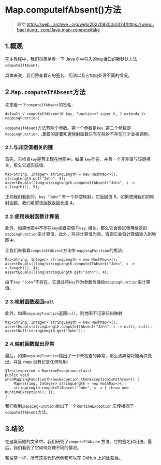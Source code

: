 # Map.computeIfAbsent()方法

> 原文:[https://web . archive . org/web/20220930061024/https://www . bael dung . com/Java-map-computeifake](https://web.archive.org/web/20220930061024/https://www.baeldung.com/java-map-computeifabsent)

## 1.概观

在本教程中，我们将简单看一下 Java 8 中引入的`Map`接口的新默认方法`computeIfAbsent`。

具体来说，我们将查看它的签名、用法以及它如何处理不同的情况。

## 2.`Map.computeIfAbsent`方法

先来看一下`computeIfAbsent`的签名:

```
default V computeIfAbsent(K key, Function<? super K, ? extends V> mappingFunction)
```

`computeIfAbsent`方法有两个参数。第一个参数是`key` ,第二个参数是`mappingFunction.` ,重要的是要知道映射函数只有在映射不存在时才会被调用。

### 2.1.与非空值相关的键

首先，它检查`key`是否出现在地图中。如果 `key`存在，并且一个非空值与该键相关，那么它返回该值:

```
Map<String, Integer> stringLength = new HashMap<>();
stringLength.put("John", 5);
assertEquals((long)stringLength.computeIfAbsent("John", s -> s.length()), 5);
```

正如我们看到的，`key “John”` 有一个非空映射，它返回值 5。如果使用我们的映射函数，我们希望该函数返回长度 4。

### 2.2.使用映射函数计算值

此外，如果地图中不存在`key`或者空值与`key,`相关，那么它会尝试使用给定的`mappingFunction`来计算值。此外，除非计算值为空，否则它会将计算值输入到地图中。

让我们来看看`computeIfAbsent`方法中 `mappingFunction`的用法:

```
Map<String, Integer> stringLength = new HashMap<>();
assertEquals((long)stringLength.computeIfAbsent("John", s -> s.length()), 4);
assertEquals((long)stringLength.get("John"), 4);
```

由于`key “John”`不存在，它通过将`key`作为参数传递给`mappingFunction`来计算值。

### 2.3.映射函数返回`null`

此外，如果`mappingFunction`返回`null`，则地图不记录任何映射:

```
Map<String, Integer> stringLength = new HashMap<>();
assertEquals(stringLength.computeIfAbsent("John", s -> null), null);
assertNull(stringLength.get("John"));
```

### 2.4.映射函数抛出异常

最后，如果`mappingFunction`抛出了一个未检查的异常，那么该异常将被再次抛出，并且 map 没有记录任何映射:

```
@Test(expected = RuntimeException.class)
public void whenMappingFunctionThrowsException_thenExceptionIsRethrown() {
    Map<String, Integer> stringLength = new HashMap<>();
    stringLength.computeIfAbsent("John", s -> { throw new RuntimeException(); });
}
```

我们看到,`mappingFunction`抛出了一个`RuntimeException`,它传播回了`computeIfAbsent`方法。

## 3.结论

在这篇简短的文章中，我们研究了`computeIfAbsent`方法、它的签名和用法。最后，我们看到了它如何处理不同的情况。

和往常一样，所有这些代码示例都可以在 GitHub 上的[处获得。](https://web.archive.org/web/20220627082518/https://github.com/eugenp/tutorials/tree/master/core-java-modules/core-java-collections-maps-3)